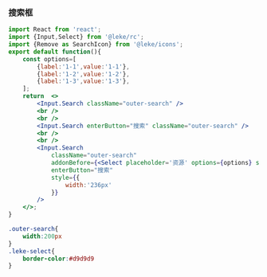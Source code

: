 <!--
 * @Description: 
 * @Author: linchaoting
 * @Date: 2020-11-13 16:16:51
 * @LastEditTime: 2021-03-04 10:19:43
-->
### 搜索框
```jsx
import React from 'react';
import {Input,Select} from '@leke/rc';
import {Remove as SearchIcon} from '@leke/icons';
export default function(){
    const options=[
        {label:'1-1',value:'1-1'},
        {label:'1-2',value:'1-2'},
        {label:'1-3',value:'1-3'},
    ];
    return  <>
        <Input.Search className="outer-search" />
        <br />
        <br />
        <Input.Search enterButton="搜索" className="outer-search" />
        <br />
        <br />
        <Input.Search
            className="outer-search"
            addonBefore={<Select placeholder='资源' options={options} style={{width:'70px'}}/>} 
            enterButton="搜索"
            style={{
                width:'236px'
            }}
        />
    </>;
}
```
```css
.outer-search{
    width:200px
}
.leke-select{
    border-color:#d9d9d9
}
```